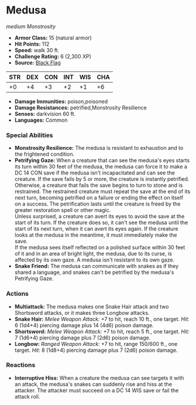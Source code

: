 # Medusa

*medium* *Monstrosity*

- **Armor Class:** 15 (natural armor)
- **Hit Points:** 112 
- **Speed:** walk 30 ft.
- **Challenge Rating:** 6 (2,300 XP)
- **Source:** [Black Flag](https://koboldpress.com/kpstore/product/tovrpg-pg-mv/)

| STR | DEX | CON | INT | WIS | CHA |
| --- | --- | --- | --- | --- | --- |
| +0 | +4 | +3 | +2 | +1 | +6 |

- **Damage Immunities:** poison,poisoned
- **Damage Resistances:** petrified,Monstrosity Resilience
- **Senses:** darkvision 60 ft.
- **Languages:** Common

### Special Abilities

- **Monstrosity Resilience:** The medusa is resistant to exhaustion and to the frightened condition.
- **Petrifying Gaze:** When a creature that can see the medusa's eyes starts its turn within 30 feet of the medusa, the medusa can force it to make a DC 14 CON save if the medusa isn't incapacitated and can see the creature. If the save fails by 5 or more, the creature is instantly petrified. Otherwise, a creature that fails the save begins to turn to stone and is restrained. The restrained creature must repeat the save at the end of its next turn, becoming petrified on a failure or ending the effect on itself on a success. The petrification lasts until the creature is freed by the greater restoration spell or other magic.<br>Unless surprised, a creature can avert its eyes to avoid the save at the start of its turn. If the creature does so, it can't see the medusa until the start of its next turn, when it can avert its eyes again. If the creature looks at the medusa in the meantime, it must immediately make the save.<br> If the medusa sees itself reflected on a polished surface within 30 feet of it and in an area of bright light, the medusa, due to its curse, is affected by its own gaze. A medusa isn't resistant to its own gaze.
- **Snake Friend:** The medusa can communicate with snakes as if they shared a language, and snakes can't be petrified by the medusa's Petrifying Gaze.

### Actions

- **Multiattack:** The medusa makes one Snake Hair attack and two Shortsword attacks, or it makes three Longbow attacks.
- **Snake Hair:** _Melee Weapon Attack:_ +7 to hit, reach 10 ft., one target. _Hit:_ 6 (1d4+4) piercing damage plus 14 (4d6) poison damage.
- **Shortsword:** _Melee Weapon Attack:_ +7 to hit, reach 5 ft., one target. _Hit:_ 7 (1d6+4) piercing damage plus 7 (2d6) poison damage.
- **Longbow:** _Ranged Weapon Attack:_ +7 to hit, range 150/600 ft., one target. _Hit:_ 8 (1d8+4) piercing damage plus 7 (2d6) poison damage.

### Reactions

- **Interruptive Hiss:** When a creature the medusa can see targets it with an attack, the medusa's snakes can suddenly rise and hiss at the attacker. The attacker must succeed on a DC 14 WIS save or fail the attack roll.
